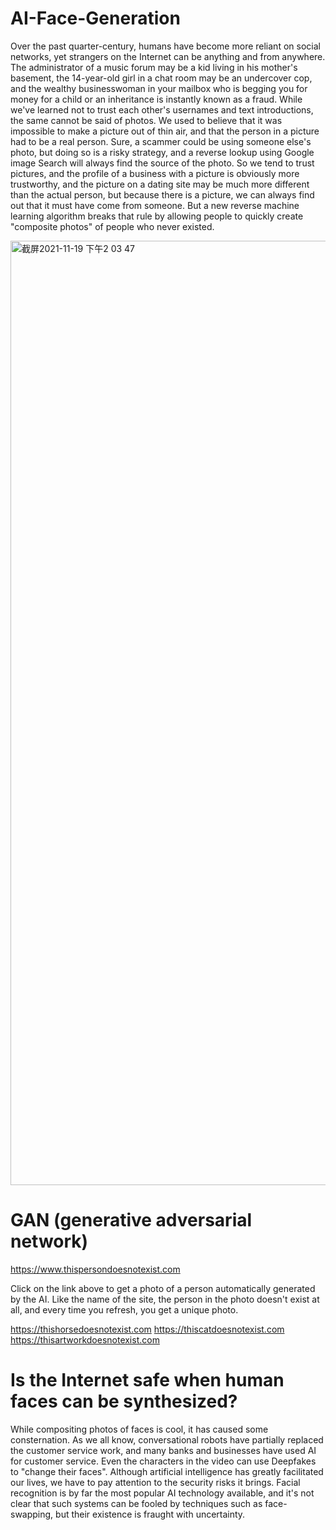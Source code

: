 # AI-Face-Generation

Over the past quarter-century, humans have become more reliant on social networks, yet strangers on the Internet can be anything and from anywhere. The administrator of a music forum may be a kid living in his mother's basement, the 14-year-old girl in a chat room may be an undercover cop, and the wealthy businesswoman in your mailbox who is begging you for money for a child or an inheritance is instantly known as a fraud. While we've learned not to trust each other's usernames and text introductions, the same cannot be said of photos. We used to believe that it was impossible to make a picture out of thin air, and that the person in a picture had to be a real person. Sure, a scammer could be using someone else's photo, but doing so is a risky strategy, and a reverse lookup using Google image Search will always find the source of the photo. So we tend to trust pictures, and the profile of a business with a picture is obviously more trustworthy, and the picture on a dating site may be much more different than the actual person, but because there is a picture, we can always find out that it must have come from someone. But a new reverse machine learning algorithm breaks that rule by allowing people to quickly create "composite photos" of people who never existed.


<img width="1511" alt="截屏2021-11-19 下午2 03 47" src="https://user-images.githubusercontent.com/94691241/142635286-f33f80a4-44b2-4e68-94b5-5c635c89eafd.png">

# GAN (generative adversarial network)

https://www.thispersondoesnotexist.com

Click on the link above to get a photo of a person automatically generated by the AI. Like the name of the site, the person in the photo doesn't exist at all, and every time you refresh, you get a unique photo.

https://thishorsedoesnotexist.com
https://thiscatdoesnotexist.com
https://thisartworkdoesnotexist.com

# Is the Internet safe when human faces can be synthesized?

While compositing photos of faces is cool, it has caused some consternation. As we all know, conversational robots have partially replaced the customer service work, and many banks and businesses have used AI for customer service. Even the characters in the video can use Deepfakes to "change their faces". Although artificial intelligence has greatly facilitated our lives, we have to pay attention to the security risks it brings. Facial recognition is by far the most popular AI technology available, and it's not clear that such systems can be fooled by techniques such as face-swapping, but their existence is fraught with uncertainty.
